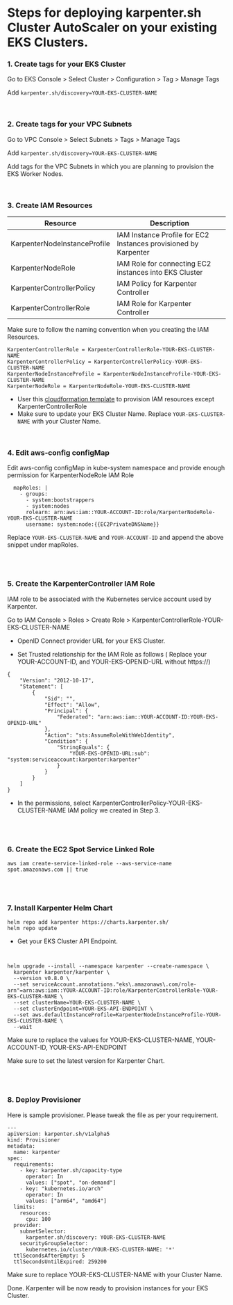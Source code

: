 # Steps for deploying karpenter.sh Cluster AutoScaler on your existing EKS Clusters.

### **1. Create tags for your EKS Cluster**
Go to EKS Console > Select Cluster > Configuration > Tag > Manage Tags
    
Add `karpenter.sh/discovery=YOUR-EKS-CLUSTER-NAME`

<br>

### **2. Create tags for your VPC Subnets**

Go to VPC Console > Select Subnets >  Tags > Manage Tags
    
Add `karpenter.sh/discovery=YOUR-EKS-CLUSTER-NAME`

Add tags for the VPC Subnets in which you are planning to provision the EKS Worker Nodes.

<br>

### **3. Create IAM Resources**
    
    

| Resource | Description| 
| -------- | -------- | 
| KarpenterNodeInstanceProfile     | IAM Instance Profile for EC2 Instances provisioned by Karpenter     |
| KarpenterNodeRole     | IAM Role for connecting EC2 instances into EKS Cluster     |
| KarpenterControllerPolicy     | IAM Policy for Karpenter Controller     |
| KarpenterControllerRole     | IAM Role for Karpenter Controller     |

Make sure to follow the naming convention when you creating the IAM Resources.
    
```
KarpenterControllerRole = KarpenterControllerRole-YOUR-EKS-CLUSTER-NAME
KarpenterControllerPolicy = KarpenterControllerPolicy-YOUR-EKS-CLUSTER-NAME
KarpenterNodeInstanceProfile = KarpenterNodeInstanceProfile-YOUR-EKS-CLUSTER-NAME
KarpenterNodeRole = KarpenterNodeRole-YOUR-EKS-CLUSTER-NAME
```

- User this [cloudformation template](https://raw.githubusercontent.com/dijeesh/eks-karpenter-workshop/main/src/karpenter-iam-cloudformation.yamlhttps://raw.githubusercontent.com/dijeesh/eks-karpenter-workshop/main/src/karpenter-iam-cloudformation.yaml) to provision IAM resources except KarpenterControllerRole
- Make sure to update your EKS Cluster Name. Replace `YOUR-EKS-CLUSTER-NAME` with your Cluster Name.

<br>

### **4. Edit aws-config configMap** 

Edit aws-config configMap in kube-system namespace and provide enough permission for KarpenterNodeRole IAM Role

```
  mapRoles: |
    - groups:
      - system:bootstrappers
      - system:nodes
      rolearn: arn:aws:iam::YOUR-ACCOUNT-ID:role/KarpenterNodeRole-YOUR-EKS-CLUSTER-NAME
      username: system:node:{{EC2PrivateDNSName}} 
```

Replace `YOUR-EKS-CLUSTER-NAME` and `YOUR-ACCOUNT-ID` and append the above snippet under mapRoles.

<br><br>

### **5. Create the KarpenterController IAM Role**

IAM role to be associated with the Kubernetes service account used by Karpenter.

Go to IAM Console > Roles > Create Role > KarpenterControllerRole-YOUR-EKS-CLUSTER-NAME

- OpenID Connect provider URL for your EKS Cluster.

- Set Trusted relationship for the IAM Role as follows ( Replace your YOUR-ACCOUNT-ID, and YOUR-EKS-OPENID-URL without https://)
```
{
    "Version": "2012-10-17",
    "Statement": [
        {
            "Sid": "",
            "Effect": "Allow",
            "Principal": {
                "Federated": "arn:aws:iam::YOUR-ACCOUNT-ID:YOUR-EKS-OPENID-URL"
            },
            "Action": "sts:AssumeRoleWithWebIdentity",
            "Condition": {
                "StringEquals": {
                    "YOUR-EKS-OPENID-URL:sub": "system:serviceaccount:karpenter:karpenter"
                }
            }
        }
    ]
}
```
- In the permissions, select KarpenterControllerPolicy-YOUR-EKS-CLUSTER-NAME	IAM policy we created in Step 3.

<br><br>

### **6. Create the EC2 Spot Service Linked Role**

```
aws iam create-service-linked-role --aws-service-name spot.amazonaws.com || true
```

<br><br>

### **7. Install Karpenter Helm Chart**

```
helm repo add karpenter https://charts.karpenter.sh/
helm repo update
```
- Get your EKS Cluster API Endpoint.
```


helm upgrade --install --namespace karpenter --create-namespace \
  karpenter karpenter/karpenter \
  --version v0.8.0 \
  --set serviceAccount.annotations."eks\.amazonaws\.com/role-arn"=arn:aws:iam::YOUR-ACCOUNT-ID:role/KarpenterControllerRole-YOUR-EKS-CLUSTER-NAME \
  --set clusterName=YOUR-EKS-CLUSTER-NAME \
  --set clusterEndpoint=YOUR-EKS-API-ENDPOINT \
  --set aws.defaultInstanceProfile=KarpenterNodeInstanceProfile-YOUR-EKS-CLUSTER-NAME \
  --wait  
```

Make sure to replace the values for YOUR-EKS-CLUSTER-NAME, YOUR-ACCOUNT-ID, YOUR-EKS-API-ENDPOINT

Make sure to set the latest version for Karpenter Chart.

<br> <br>

### **8. Deploy Provisioner**

Here is sample provisioner. Please tweak the file as per your requirement.

```
---
apiVersion: karpenter.sh/v1alpha5
kind: Provisioner
metadata:
  name: karpenter
spec:
  requirements:
    - key: karpenter.sh/capacity-type
      operator: In
      values: ["spot", "on-demand"]
    - key: "kubernetes.io/arch"
      operator: In
      values: ["arm64", "amd64"]
  limits:
    resources:
      cpu: 100
  provider:
    subnetSelector:
      karpenter.sh/discovery: YOUR-EKS-CLUSTER-NAME
    securityGroupSelector:
      kubernetes.io/cluster/YOUR-EKS-CLUSTER-NAME: '*'
  ttlSecondsAfterEmpty: 5
  ttlSecondsUntilExpired: 259200
```  

Make sure to replace YOUR-EKS-CLUSTER-NAME with your Cluster Name.


Done. Karpenter will be now ready to provision instances for your EKS Cluster.